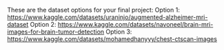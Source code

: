 These are the dataset options for your final project:
Option 1: https://www.kaggle.com/datasets/uraninjo/augmented-alzheimer-mri-dataset 
Option 2: https://www.kaggle.com/datasets/navoneel/brain-mri-images-for-brain-tumor-detection 
Option 3: https://www.kaggle.com/datasets/mohamedhanyyy/chest-ctscan-images
